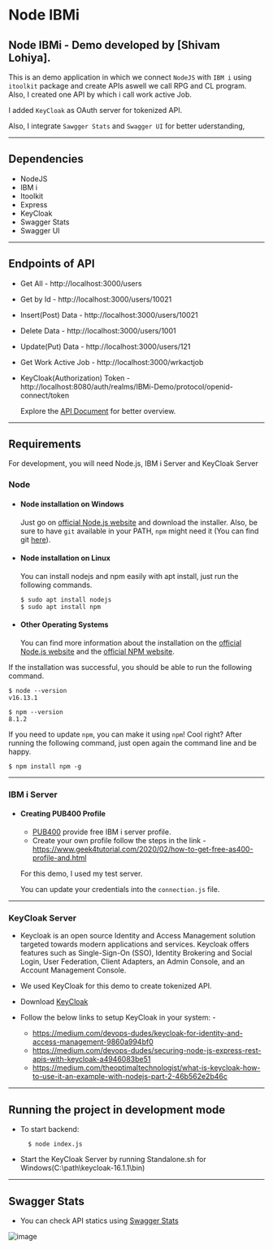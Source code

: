 # Node IBMi

## Node IBMi - Demo developed by [Shivam Lohiya].
This is an demo application in which we connect `NodeJS` with `IBM i` using `itoolkit` package and create APIs aswell we call RPG and CL program. Also, I created one API by which i call work active Job. 

I added `KeyCloak` as OAuth server for tokenized API. 

Also, I integrate `Sawgger Stats` and `Swagger UI` for better uderstanding,

---
## Dependencies

- NodeJS
- IBM i
- Itoolkit
- Express
- KeyCloak
- Swagger Stats
- Swagger UI


---
## Endpoints of API

- Get All - http://localhost:3000/users
- Get by Id - http://localhost:3000/users/10021
- Insert(Post) Data - http://localhost:3000/users/10021
- Delete Data - http://localhost:3000/users/1001
- Update(Put) Data - http://localhost:3000/users/121
- Get Work Active Job - http://localhost:3000/wrkactjob
- KeyCloak(Authorization) Token - http://localhost:8080/auth/realms/IBMi-Demo/protocol/openid-connect/token

   Explore the [API Document](https://github.com/Shivampio/Node-IBM-i/blob/main/Node%20-%20IBM%20i.postman_collection.json) for better overview.
---
## Requirements

For development, you will need Node.js, IBM i Server and KeyCloak Server

### Node
- #### Node installation on Windows

  Just go on [official Node.js website](https://nodejs.org/) and download the installer.
Also, be sure to have `git` available in your PATH, `npm` might need it (You can find git [here](https://git-scm.com/)).

- #### Node installation on Linux

  You can install nodejs and npm easily with apt install, just run the following commands.

      $ sudo apt install nodejs
      $ sudo apt install npm

- #### Other Operating Systems
  You can find more information about the installation on the [official Node.js website](https://nodejs.org/) and the [official NPM website](https://npmjs.org/).

If the installation was successful, you should be able to run the following command.

    $ node --version
    v16.13.1

    $ npm --version
    8.1.2

If you need to update `npm`, you can make it using `npm`! Cool right? After running the following command, just open again the command line and be happy.

    $ npm install npm -g

---

### IBM i Server
- #### Creating PUB400 Profile
    - [PUB400](pub400.com) provide free IBM i server profile. 
    - Create your own profile follow the steps in the link - https://www.geek4tutorial.com/2020/02/how-to-get-free-as400-profile-and.html

    For this demo, I used my test server.   

    You can update your credentials into the `connection.js` file. 

---

### KeyCloak Server

   - Keycloak is an open source Identity and Access Management solution targeted towards modern applications and services. Keycloak offers features such as Single-Sign-On (SSO), Identity Brokering and Social Login, User Federation, Client Adapters, an Admin Console, and an Account Management Console.

   - We used KeyCloak for this demo to create tokenized API.

   - Download [KeyCloak](https://www.keycloak.org/downloads)

   - Follow the below links to setup KeyCloak in your system: -
     - https://medium.com/devops-dudes/keycloak-for-identity-and-access-management-9860a994bf0
     - https://medium.com/devops-dudes/securing-node-js-express-rest-apis-with-keycloak-a4946083be51
     - https://medium.com/theoptimaltechnologist/what-is-keycloak-how-to-use-it-an-example-with-nodejs-part-2-46b562e2b46c

---

## Running the project in development mode
- To start backend:

        $ node index.js

- Start the KeyCloak Server by running Standalone.sh for Windows(C:\path\keycloak-16.1.1\bin)

---

## Swagger Stats
- You can check API statics using [Swagger Stats](http://localhost:3000/swagger-stats)

![image](https://user-images.githubusercontent.com/60472008/153750616-7aef1ce6-f8a1-476f-ad24-e62ad21bb6c1.png)
